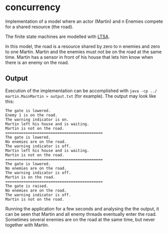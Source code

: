 # concurrency
Implementation of a model where an actor (Martin) and n Enemies compete for a shared resource (the road).

The finite state machines are modelled with [LTSA](https://www.doc.ic.ac.uk/ltsa/).

In this model, the road is a resource shared by zero to n enemies and zero to one Martin. Martin and the enemies must not be on the road at the same time. Martin has a sensor in front of his house that lets him know when there is an enemy on the road.

## Output
Execution of the implementation can be accomplished with
`java -cp ../ martin.MainMartin > output.txt` ​(for example).
The output may look like this:
```
The gate is lowered.
Enemy 1 is on the road.
The warning indicator is on.
Martin left his house and is waiting.
Martin is not on the road.
===========================================
The gate is lowered.
No enemies are on the road.
The warning indicator is off.
Martin left his house and is waiting.
Martin is not on the road.
===========================================
The gate is lowered.
No enemies are on the road.
The warning indicator is off.
Martin is on the road.
===========================================
The gate is raised.
No enemies are on the road.
The warning indicator is off.
Martin is not on the road.
```
Running the application for a few seconds and analysing the the output, it can be seen that Martin and all enemy threads eventually enter the road. Sometimes several enemies are on the road at the same time, but never together with Martin.